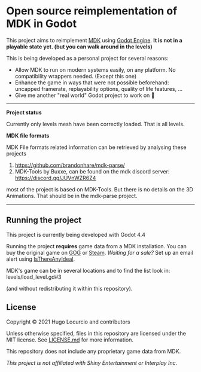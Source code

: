 # Open source reimplementation of MDK in Godot

This project aims to reimplement [MDK](https://en.wikipedia.org/wiki/MDK_(video_game))
using [Godot Engine](https://godotengine.org/). **It is not in a playable state yet. (but you can walk around in the levels)**

This is being developed as a personal project for several reasons:

- Allow MDK to run on modern systems easily, on any platform.
  No compatibility wrappers needed. (Except this one)
- Enhance the game in ways that were not possible beforehand: uncapped framerate,
  replayability options, quality of life features, …
- Give me another "real world" Godot project to work on :slightly_smiling_face:

___

**Project status**

Currently only levels mesh have been correctly loaded. That is all levels.

**MDK file formats**

MDK File formats related information can be retrieved by analysing these projects

1. https://github.com/brandonhare/mdk-parse/
2. MDK-Tools by Buxxe, can be found on the mdk discord server: https://discord.gg/JUVnWZR6Z4

most of the project is based on MDK-Tools. But there is no details on the 3D Animations. That should be in the mdk-parse project.

___

## Running the project

This project is currently being developed with Godot 4.4

Running the project **requires** game data from a MDK installation.
You can buy the original game on [GOG](https://www.gog.com/game/mdk)
or [Steam](https://store.steampowered.com/app/38450/MDK/).
*Waiting for a sale?* Set up an email alert using [IsThereAnyIdeal](https://isthereanydeal.com/game/mdk/info/).

MDK's game can be in several locations and to find the list look in: levels/load_level.gd#3

(and without redistributing it within this repository).

## License

Copyright © 2021 Hugo Locurcio and contributors

Unless otherwise specified, files in this repository are licensed under the MIT license.
See [LICENSE.md](LICENSE.md) for more information.

This repository does not include any proprietary game data from MDK.

*This project is not affiliated with Shiny Entertainment or Interplay Inc.*
